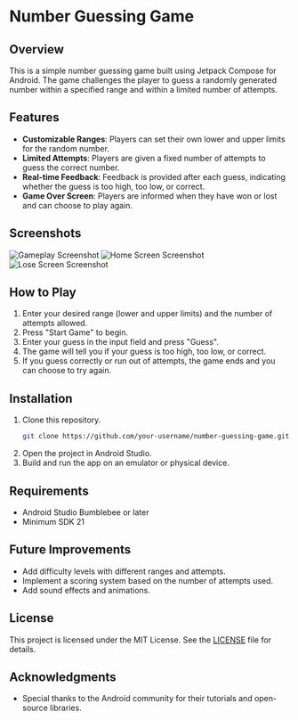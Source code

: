 # Number Guessing Game

## Overview
This is a simple number guessing game built using Jetpack Compose for Android. The game challenges the player to guess a randomly generated number within a specified range and within a limited number of attempts.

## Features
- **Customizable Ranges**: Players can set their own lower and upper limits for the random number.
- **Limited Attempts**: Players are given a fixed number of attempts to guess the correct number.
- **Real-time Feedback**: Feedback is provided after each guess, indicating whether the guess is too high, too low, or correct.
- **Game Over Screen**: Players are informed when they have won or lost and can choose to play again.

## Screenshots
![Gameplay Screenshot](screenshots/gameplay.png)
![Home Screen Screenshot](screenshots/win_screen.png)
![Lose Screen Screenshot](screenshots/lose_screen.png)

## How to Play
1. Enter your desired range (lower and upper limits) and the number of attempts allowed.
2. Press "Start Game" to begin.
3. Enter your guess in the input field and press "Guess".
4. The game will tell you if your guess is too high, too low, or correct.
5. If you guess correctly or run out of attempts, the game ends and you can choose to try again.

## Installation
1. Clone this repository.
    ```bash
    git clone https://github.com/your-username/number-guessing-game.git
    ```
2. Open the project in Android Studio.
3. Build and run the app on an emulator or physical device.

## Requirements
- Android Studio Bumblebee or later
- Minimum SDK 21

## Future Improvements
- Add difficulty levels with different ranges and attempts.
- Implement a scoring system based on the number of attempts used.
- Add sound effects and animations.

## License
This project is licensed under the MIT License. See the [LICENSE](LICENSE) file for details.

## Acknowledgments
- Special thanks to the Android community for their tutorials and open-source libraries.
